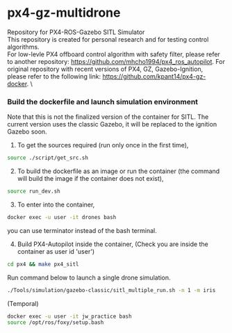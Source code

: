 # px4-gz-multidrone
Repository for PX4-ROS-Gazebo SITL Simulator \
This repository is created for personal research and for testing control algorithms. \
For low-levle PX4 offboard control algorithm with safety filter, please refer to another repository: https://github.com/mhcho1994/px4_ros_autopilot. 
For original repository with recent versions of PX4, GZ, Gazebo-Ignition, \
please refer to the following link: https://github.com/kpant14/px4-gz-docker. \

### Build the dockerfile and launch simulation environment
Note that this is not the finalized version of the container for SITL.
The current version uses the classic Gazebo, it will be replaced to the ignition Gazebo soon.

1. To get the sources required (run only once in the first time),

```bash
source ./script/get_src.sh
```

2. To build the dockerfile as an image or run the container (the command will build the image if the container does not exist), 

```bash
source run_dev.sh
```

3. To enter into the container,

```bash
docker exec -u user -it drones bash
```
you can use terminator instead of the bash terminal.

4. Build PX4-Autopilot inside the container,
(Check you are inside the container as user id 'user')

```bash
cd px4 && make px4_sitl
```

Run command below to launch a single drone simulation.

```bash
./Tools/simulation/gazebo-classic/sitl_multiple_run.sh -n 1 -m iris
```

(Temporal)
```bash
docker exec -u user -it jw_practice bash
source /opt/ros/foxy/setup.bash 
```


